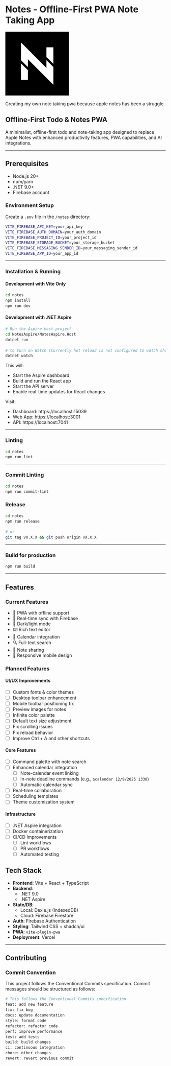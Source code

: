 # Notes - Offline-First PWA Note Taking App

<img src="/notes/public/assets/note-maskable.png" alt="Notes" width="200" height="200">

Creating my own note taking pwa because apple notes has been a struggle

## Offline-First Todo & Notes PWA

A minimalist, offline-first todo and note-taking app designed to replace Apple Notes with enhanced productivity features, PWA capabilities, and AI integrations.

---

## Prerequisites

- Node.js 20+
- npm/yarn
- .NET 9.0+
- Firebase account

### Environment Setup

Create a `.env` file in the `/notes` directory:

```bash
VITE_FIREBASE_API_KEY=your_api_key
VITE_FIREBASE_AUTH_DOMAIN=your_auth_domain
VITE_FIREBASE_PROJECT_ID=your_project_id
VITE_FIREBASE_STORAGE_BUCKET=your_storage_bucket
VITE_FIREBASE_MESSAGING_SENDER_ID=your_messaging_sender_id
VITE_FIREBASE_APP_ID=your_app_id
```

---

### Installation & Running

#### Development with Vite Only

```bash
cd notes
npm install
npm run dev
```

#### Development with .NET Aspire

```bash
# Run the Aspire host project
cd NotesAspire/NotesAspire.Host
dotnet run

# to turn on Watch (Currently hot reload is not configured to watch changes in the react project)
dotnet watch 
```

This will:
- Start the Aspire dashboard
- Build and run the React app
- Start the API server
- Enable real-time updates for React changes

Visit:
- Dashboard: https://localhost:15039
- Web App: https://localhost:3001
- API: https://localhost:7041

---

### Linting

```bash
cd notes
npm run lint
```

---

### Commit Linting

```bash
cd notes
npm run commit-lint
```

### Release

```bash
cd notes
npm run release

# or
git tag vX.X.X && git push origin vX.X.X
```

---

### Build for production

```bash
npm run build
```

---

## Features

### Current Features

- 📱 PWA with offline support
- 🔄 Real-time sync with Firebase
- 🎨 Dark/light mode
- ⌨️ Rich text editor
- 📅 Calendar integration
- 🔍 Full-text search
- 👥 Note sharing
- 📱 Responsive mobile design

### Planned Features

#### UI/UX Improvements

- [ ] Custom fonts & color themes
- [ ] Desktop toolbar enhancement
- [ ] Mobile toolbar positioning fix
- [ ] Preview images for notes
- [ ] Infinite color palette
- [ ] Default text size adjustment
- [ ] Fix scrolling issues
- [ ] Fix reload behavior
- [ ] Improve Ctrl + A and other shortcuts

#### Core Features

- [ ] Command palette with note search
- [ ] Enhanced calendar integration
  - [ ] Note-calendar event linking
  - [ ] In-note deadline commands (e.g., `$calendar 12/9/2025 1330`)
  - [ ] Automatic calendar sync
- [ ] Real-time collaboration
- [ ] Scheduling templates
- [ ] Theme customization system

#### Infrastructure

- [ ] .NET Aspire integration
- [ ] Docker containerization
- [ ] CI/CD Improvements
  - [ ] Lint workflows
  - [ ] PR workflows
  - [ ] Automated testing

## Tech Stack

- **Frontend**: Vite + React + TypeScript
- **Backend**:
  - .NET 9.0
  - .NET Aspire
- **State/DB**:
  - Local: Dexie.js (IndexedDB)
  - Cloud: Firebase Firestore
- **Auth**: Firebase Authentication
- **Styling**: Tailwind CSS + shadcn/ui
- **PWA**: `vite-plugin-pwa`
- **Deployment**: Vercel

---

## Contributing

### Commit Convention

This project follows the Conventional Commits specification. Commit messages should be structured as follows:

```sh
# This follows the Conventional Commits specification
feat: add new feature
fix: fix bug
docs: update documentation
style: format code
refactor: refactor code
perf: improve performance
test: add tests
build: build changes
ci: continuous integration
chore: other changes
revert: revert previous commit
```
